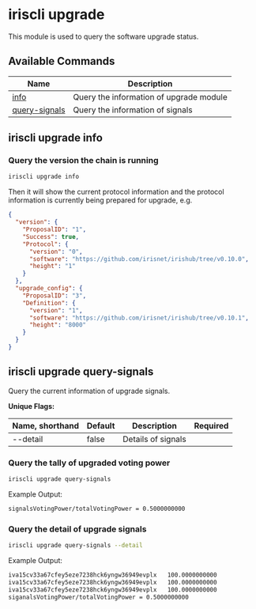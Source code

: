 # iriscli upgrade

This module is used to query the software upgrade status.

## Available Commands

| Name                                            | Description                             |
| ----------------------------------------------- | --------------------------------------- |
| [info](#iriscli-upgrade-info)                   | Query the information of upgrade module |
| [query-signals](#iriscli-upgrade-query-signals) | Query the information of signals        |

## iriscli upgrade info

### Query the version the chain is running

```bash
iriscli upgrade info
```

Then it will show the current protocol information and the protocol information is currently being prepared for upgrade, e.g.

```json
{
  "version": {
    "ProposalID": "1",
    "Success": true,
    "Protocol": {
      "version": "0",
      "software": "https://github.com/irisnet/irishub/tree/v0.10.0",
      "height": "1"
    }
  },
  "upgrade_config": {
    "ProposalID": "3",
    "Definition": {
      "version": "1",
      "software": "https://github.com/irisnet/irishub/tree/v0.10.1",
      "height": "8000"
    }
  }
}
```

## iriscli upgrade query-signals

Query the current information of upgrade signals.

**Unique Flags:**

| Name, shorthand | Default | Description        | Required |
| --------------- | ------- | ------------------ | -------- |
| --detail        | false   | Details of signals |          |

### Query the tally of upgraded voting power

```bash
iriscli upgrade query-signals
```

Example Output:

```bash
signalsVotingPower/totalVotingPower = 0.5000000000
```

### Query the detail of upgrade signals

```bash
iriscli upgrade query-signals --detail
```

Example Output:

```bash
iva15cv33a67cfey5eze7238hck6yngw36949evplx   100.0000000000
iva15cv33a67cfey5eze7238hck6yngw36949evplx   100.0000000000
iva15cv33a67cfey5eze7238hck6yngw36949evplx   100.0000000000
siganalsVotingPower/totalVotingPower = 0.5000000000
```
